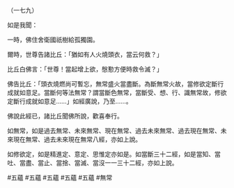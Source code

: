 （一七九）

如是我聞：

一時，佛住舍衛國祇樹給孤獨園。

爾時，世尊告諸比丘：「猶如有人火燒頭衣，當云何救？」

比丘白佛言：「世尊！當起增上欲，慇懃方便時救令滅？」

佛告比丘：「頭衣燒燃尚可暫忘，無常盛火當盡斷。為斷無常火故，當修欲定斷行成就如意足。當斷何等法無常？謂當斷色無常，當斷受、想、行、識無常故，修欲定斷行成就如意足……」如經廣說，乃至……。

佛說此經已，諸比丘聞佛所說，歡喜奉行。

如無常，如是過去無常、未來無常、現在無常、過去未來無常、過去現在無常、未來現在無常、過去未來現在無常八經，亦如上說。

如修欲定，如是精進定、意定、思惟定亦如是。如當斷三十二經，如是當知、當吐、當盡、當止、當捨、當滅、當沒一一三十二經，亦如上說。



#五蘊
#五蘊
#五蘊
#五蘊
#五蘊
#無常
